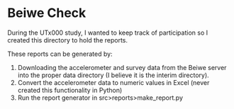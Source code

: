 # Beiwe Check
During the UTx000 study, I wanted to keep track of participation so I created this directory to hold the reports.

These reports can be generated by:
1. Downloading the accelerometer and survey data from the Beiwe server into the proper data directory (I believe it is the interim directory).
2. Convert the accelerometer data to numeric values in Excel (never created this functionality in Python)
3. Run the report generator in src>reports>make_report.py